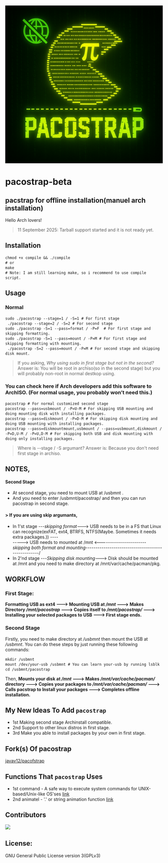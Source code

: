 ![pacostrap logo](pacostrap.png)

# pacostrap-beta
## pacstrap for offline installation(manuel arch installation)

Hello Arch lovers!
> 11 September 2025: Tarball support started and it is not ready yet.

## Installation
```any linux shell
chmod +x compile && ./compile
# or
make
# Note: I am still learning make, so i recommend to use compile script.
```

## Usage
### Normal
```Any GNU + Linux shell
sudo ./pacostrap --stage=1 / -S=1 # For first stage
 ./pacostrap --stage=2 / -S=2 # For second stage
sudo ./pacostrap -S=1 --pass=format / -P=F  # For first stage and skipping formatting.
sudo ./pacostrap -S=1 --pass=mount / -P=M # For first stage and skipping formatting with mounting.
 ./pacostrap -S=2 --pass=mount / -P=M # For second stage and skipping disk mount.
```
> If you asking, *Why using sudo in first stage but not in the second?*
> Answer is: You will be root in archiso(so in the second stage) but you will probably non-root in normal destkop using.
### You can check here if Arch developers add this software to ArchISO. (For normal usage, you probably won’t need this.) 
``` Any GNU + Linux shell
pacostrap # For normal customized second stage
pacostrap --pass=usbmount / -P=U-M # For skipping USB mounting and doing mounting disk with installing packages.
pacostrap --pass=diskmount / -P=D-M # For skipping disk mounting and doing USB mounting with installing packages.
pacostrap --pass=diskmountmount,usbmount / --pass=usbmount,diskmount / -P=D,U-M / -P=U,D-M # For skipping both USB and disk mounting with doing only installing packages.
```
> Where is --stage / -S argumant?
> Answer is: Because you don't need first stage in archiso.  

## NOTES,
#### Second Stage
- At second stage, you need to mount USB at /usbmnt . 
- And you need to enter /usbmnt/pacostrap/ and then you can run pacostrap in second stage.
#### > If you are using skip argumants,
- In 1'st stage ---*skipping format*---> USB needs to be in a FS that Linux can recognize(exFAT, ext4, BTRFS, NTFS(Maybe. Sometimes it needs extra packages.)) ----\
                \-----> USB needs to mounted at /mnt <-----------------------*skipping both format and mounting*---------------------------------------------------/
- In 2'nd stage ---*Skipping disk mounting*---> Disk should be mounted at /mnt and you need to make directory at /mnt/var/cache/pacman/pkg.

## WORKFLOW
### First Stage:
**Formatting USB as ext4 ---> Mounting USB at */mnt* ---> Makes Directory */mnt/pacostrap* ---> Copies itself to */mnt/pacostrap/* ---> Installing your selected packages to USB  ---> First stage ends.**

### Second Stage
Firstly, you need to make directory at */usbmnt* then mount the USB at */usbmnt*.
You can do these steps by just running these following commands:
```ArchISO
mkdir /usbmnt
mount /dev/your-usb /usbmnt # You can learn your-usb by running lsblk
cd /usbmnt/pacostrap
```
Then,
**Mounts your disk at */mnt* ---> Makes */mnt/var/cache/pacman/* directory ---> Copies your packages to */mnt/var/cache/pacman/* ---> Calls pacstrap to Install your packages ---> Completes offline installation.**

## My New Ideas To Add `pacostrap`
- 1st Making second stage Archinstall compatible.
- 2nd Support to other linux distros in first stage.
- 3rd Make you able to install packages by your own in first stage.

## Fork(s) Of pacostrap
[javav12/pacofstrap](https://github.com/javav12/pacofstrap)

## Functions That `pacostrap` Uses
- 1st command - A safe way to execute system commands for UNIX-based/Unix-like OS'ses [link](https://gitlab.com/pigames3/command)
- 2nd animatel - '.' or string animation function [link](https://gitlab.com/pigames3/animatel)

## Contributors

<a href="https://github.com/npc-gnu/pacostrap/graphs/contributors">
  <img src="https://contrib.rocks/image?repo=npc-gnu/pacostrap" />
</a>

## License:
GNU General Public License version 3(GPLv3)
